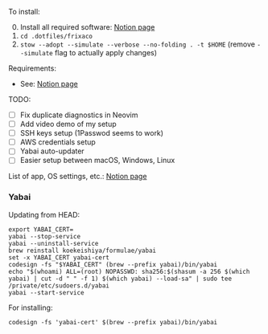 To install:

0. Install all required software: [Notion page](https://frixaco.notion.site/System-Setup-1395a0964d914e6e92442fafbf6334a5?pvs=74)
1. `cd .dotfiles/frixaco`
2. `stow --adopt --simulate --verbose --no-folding . -t $HOME` (remove `--simulate` flag to actually apply changes)

Requirements:

- See: [Notion page](https://frixaco.notion.site/System-Setup-1395a0964d914e6e92442fafbf6334a5?pvs=74)

TODO:

- [ ] Fix duplicate diagnostics in Neovim
- [ ] Add video demo of my setup
- [ ] SSH keys setup (1Passwod seems to work)
- [ ] AWS credentials setup
- [ ] Yabai auto-updater
- [ ] Easier setup between macOS, Windows, Linux

List of app, OS settings, etc.: [Notion page](https://frixaco.notion.site/System-Setup-1395a0964d914e6e92442fafbf6334a5?pvs=74)

### Yabai

Updating from HEAD:

```fish
export YABAI_CERT=
yabai --stop-service
yabai --uninstall-service
brew reinstall koekeishiya/formulae/yabai
set -x YABAI_CERT yabai-cert
codesign -fs "$YABAI_CERT" (brew --prefix yabai)/bin/yabai
echo "$(whoami) ALL=(root) NOPASSWD: sha256:$(shasum -a 256 $(which yabai) | cut -d " " -f 1) $(which yabai) --load-sa" | sudo tee /private/etc/sudoers.d/yabai
yabai --start-service
```

For installing:

```fish
codesign -fs 'yabai-cert' $(brew --prefix yabai)/bin/yabai
```
